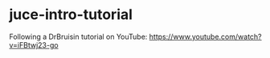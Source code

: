 # juce-intro-tutorial
Following a DrBruisin tutorial on YouTube: https://www.youtube.com/watch?v=iFBtwj23-go

